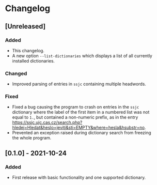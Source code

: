 Changelog
=========

[Unreleased]
------------
### Added
- This changelog.
- A new option `--list-dictionaries` which displays a list of all currently
  installed dictionaries.

### Changed
- Improved parsing of entries in `ssjc` containing multiple headwords.

### Fixed
- Fixed a bug causing the program to crash on entries in the `ssjc` dictionary
  where the label of the first item in a numbered list was not equal to `1.`,
  but contained a non-numeric prefix, as in the entry
  <https://ssjc.ujc.cas.cz/search.php?hledej=Hledat&heslo=jeviti&sti=EMPTY&where=hesla&hsubstr=no>.
- Prevented an exception raised during dictionary search from freezing
  the whole program.

[0.1.0] - 2021-10-24
--------------------
### Added
- First release with basic functionality and one supported dictionary.

